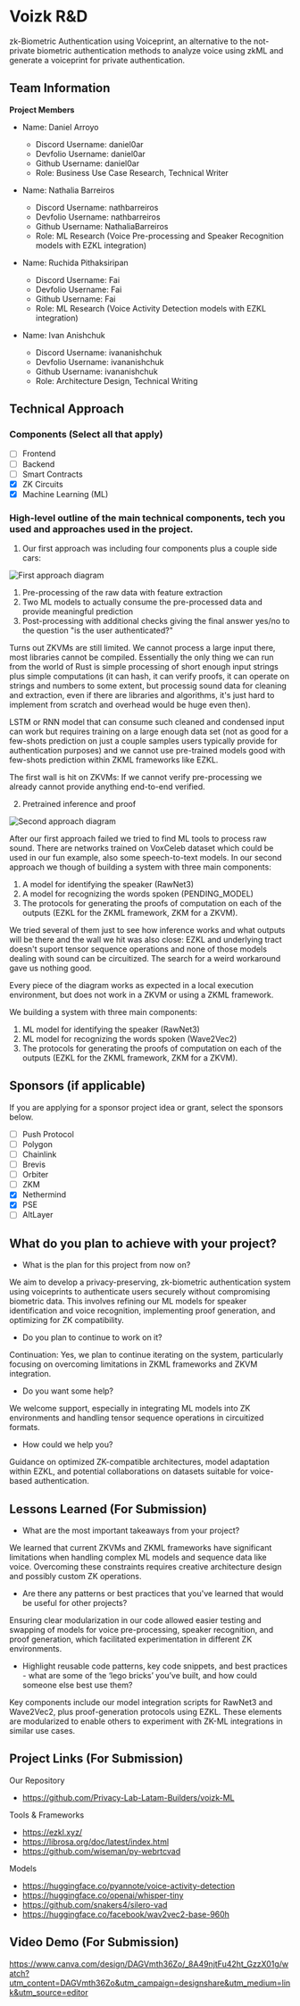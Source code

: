 # Voizk R&D

zk-Biometric Authentication using Voiceprint, an alternative to the not-private biometric authentication methods to analyze voice using zkML and generate a voiceprint for private authentication.

## Team Information

**Project Members**

- Name: Daniel Arroyo
  - Discord Username: daniel0ar
  - Devfolio Username: daniel0ar
  - Github Username: daniel0ar
  - Role: Business Use Case Research, Technical Writer

- Name: Nathalia Barreiros
  - Discord Username: nathbarreiros
  - Devfolio Username: nathbarreiros
  - Github Username: NathaliaBarreiros
  - Role: ML Research (Voice Pre-processing and Speaker Recognition models with EZKL integration)

- Name: Ruchida Pithaksiripan
  - Discord Username: Fai
  - Devfolio Username: Fai
  - Github Username: Fai
  - Role: ML Research (Voice Activity Detection models with EZKL integration)

- Name: Ivan Anishchuk
  - Discord Username: ivananishchuk
  - Devfolio Username: ivananishchuk
  - Github Username: ivananishchuk
  - Role: Architecture Design, Technical Writing

## Technical Approach

### **Components** (Select all that apply)
  - [ ] Frontend
  - [ ] Backend
  - [ ] Smart Contracts
  - [x] ZK Circuits
  - [x] Machine Learning (ML)

### High-level outline of the main technical components, tech you used and approaches used in the project.

1. Our first approach was including four components plus a couple side cars:

![First approach diagram](https://github.com/Privacy-Lab-Latam-Builders/voizk-ML/blob/main/img/firstapproach.png?raw=true)

1) Pre-processing of the raw data with feature extraction 
2) Two ML models to actually consume the pre-processed data and provide meaningful prediction
3) Post-processing with additional checks giving the final answer yes/no to the question "is the user authenticated?"

Turns out ZKVMs are still limited. We cannot process a large input there, most libraries cannot be compiled. Essentially the only thing we can run from the world of Rust is simple processing of short enough input strings plus simple computations (it can hash, it can verify proofs, it can operate on strings and numbers to some extent, but processig sound data for cleaning and extraction, even if there are libraries and algorithms, it's just hard to implement from scratch and overhead would be huge even then).

LSTM or RNN model that can consume such cleaned and condensed input can work but requires training on a large enough data set (not as good for a few-shots prediction on just a couple samples users typically provide for authentication purposes) and we cannot use pre-trained models good with few-shots prediction within ZKML frameworks like EZKL.

The first wall is hit on ZKVMs: If we cannot verify pre-processing we already cannot provide anything end-to-end verified.

2. Pretrained inference and proof

![Second approach diagram](https://github.com/Privacy-Lab-Latam-Builders/voizk-ML/blob/main/img/secondapproach.jpg?raw=true)

After our first approach failed we tried to find ML tools to process raw sound. There are networks trained on VoxCeleb dataset which could be used in our fun example, also some speech-to-text models. In our second approach we though of building a system with three main components:
1) A model for identifying the speaker (RawNet3)
2) A model for recognizing the words spoken (PENDING_MODEL)
3) The protocols for generating the proofs of computation on each of the outputs (EZKL for the ZKML framework, ZKM for a ZKVM).

We tried several of them just to see how inference works and what outputs will be there and the wall we hit was also close: EZKL and underlying tract doesn't suport tensor sequence operations and none of those models dealing with sound can be circuitized. The search for a weird workaround gave us nothing good.

Every piece of the diagram works as expected in a local execution environment, but does not work in a ZKVM or using a ZKML framework.

We building a system with three main components:
1. ML model for identifying the speaker (RawNet3)
2. ML model for recognizing the words spoken (Wave2Vec2)
3. The protocols for generating the proofs of computation on each of the outputs (EZKL for the ZKML framework, ZKM for a ZKVM).

## Sponsors (if applicable)

If you are applying for a sponsor project idea or grant, select the sponsors below.

- [ ] Push Protocol
- [ ] Polygon
- [ ] Chainlink
- [ ] Brevis
- [ ] Orbiter
- [ ] ZKM
- [x] Nethermind
- [x] PSE
- [ ] AltLayer

## What do you plan to achieve with your project?

- What is the plan for this project from now on? 

We aim to develop a privacy-preserving, zk-biometric authentication system using voiceprints to authenticate users securely without compromising biometric data. This involves refining our ML models for speaker identification and voice recognition, implementing proof generation, and optimizing for ZK compatibility.

- Do you plan to continue to work on it? 

Continuation: Yes, we plan to continue iterating on the system, particularly focusing on overcoming limitations in ZKML frameworks and ZKVM integration.

- Do you want some help? 

We welcome support, especially in integrating ML models into ZK environments and handling tensor sequence operations in circuitized formats.

- How could we help you?

Guidance on optimized ZK-compatible architectures, model adaptation within EZKL, and potential collaborations on datasets suitable for voice-based authentication.

## Lessons Learned (For Submission)
 
- What are the most important takeaways from your project?

We learned that current ZKVMs and ZKML frameworks have significant limitations when handling complex ML models and sequence data like voice. Overcoming these constraints requires creative architecture design and possibly custom ZK operations.

- Are there any patterns or best practices that you've learned that would be useful for other projects?

Ensuring clear modularization in our code allowed easier testing and swapping of models for voice pre-processing, speaker recognition, and proof generation, which facilitated experimentation in different ZK environments.

- Highlight reusable code patterns, key code snippets, and best practices - what are some of the ‘lego bricks’ you’ve built, and how could someone else best use them?

Key components include our model integration scripts for RawNet3 and Wave2Vec2, plus proof-generation protocols using EZKL. These elements are modularized to enable others to experiment with ZK-ML integrations in similar use cases.

## Project Links (For Submission)

Our Repository
- https://github.com/Privacy-Lab-Latam-Builders/voizk-ML

Tools & Frameworks
- https://ezkl.xyz/
- https://librosa.org/doc/latest/index.html
- https://github.com/wiseman/py-webrtcvad

Models
- https://huggingface.co/pyannote/voice-activity-detection
- https://huggingface.co/openai/whisper-tiny
- https://github.com/snakers4/silero-vad
- https://huggingface.co/facebook/wav2vec2-base-960h

## Video Demo (For Submission)

https://www.canva.com/design/DAGVmth36Zo/_8A49njtFu42ht_GzzX01g/watch?utm_content=DAGVmth36Zo&utm_campaign=designshare&utm_medium=link&utm_source=editor
